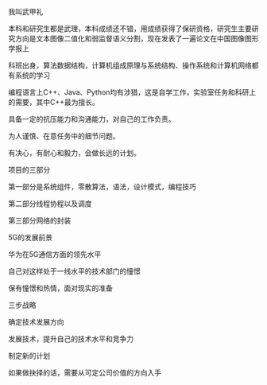 我叫武甲礼

本科和研究生都是武理，本科成绩还不错，用成绩获得了保研资格，研究生主要研究方向是文本图像二值化和弱监督语义分割，现在发表了一遍论文在中国图像图形学报上

科班出身，算法数据结构，计算机组成原理与系统结构、操作系统和计算机网络都有系统的学习

编程语言上C++、Java、Python均有涉猎，这是自学工作，实验室任务和科研上的需要，其中C++最为擅长。

具备一定的抗压能力和沟通能力，对自己的工作负责。

为人谨慎、在意任务中的细节问题。

有决心，有耐心和毅力，会做长远的计划。



项目的三部分

第一部分是系统组件，零散算法，语法，设计模式，编程技巧

第二部分线程协程以及调度

第三部分网络的封装



5G的发展前景

华为在5G通信方面的领先水平

自己对这样处于一线水平的技术部门的憧憬



保有憧憬和热情，面对现实的准备



三步战略

确定技术发展方向

发展技术，提升自己的技术水平和竞争力

制定新的计划





如果做抉择的话，需要从可定公司价值的方向入手